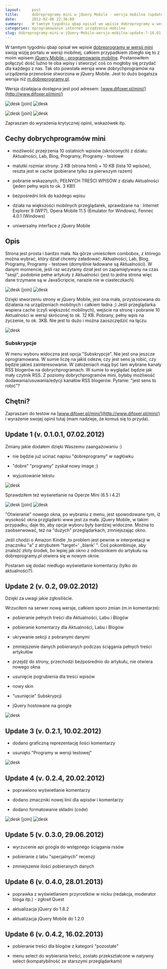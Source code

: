 ```yaml
---
layout:     post
title:      dobreprogramy mini w jQuery Mobile - wersja mobilna (update 7; 16.01.13)
date:       2012-02-06 22:36:00
summary:    W tamtym tygodniu qbap opisał we wpisie dobreprogramy w wersji mini swoją wizję portalu w wersji mobilnej, całkiem przypadkiem zbiegło się to z moim wpisem jQuery Mobile - programowanie mobilne. Postanowiłem połączyć dość luźno te oba wpisy i stworzyć coś co mogłoby się przydać dla każdego z nas. Tak oto powstała wersja www dobrychprogramów na urządzenia przenośnie stworzona w jQuery Mobile. Jest ...
categories: oprogramowanie internet urządzenia mobilne
slug: dobreprogramy-mini-w-jQuery-Mobile-wersja-mobilna-update-7-16.01.13,30176.html
---
```




W tamtym tygodniu qbap opisał we wpisie [dobreprogramy w wersji mini](http://www.dobreprogramy.pl/qbap/dobreprogramy-w-wersji-mini,30118.html) swoją wizję portalu w wersji mobilnej, całkiem przypadkiem zbiegło się to z moim wpisem [jQuery Mobile - programowanie mobilne](http://www.dobreprogramy.pl/djfoxer/jQuery-Mobile-programowanie-mobilne,30130.html). Postanowiłem połączyć dość luźno te oba wpisy i stworzyć coś co mogłoby się przydać dla każdego z nas. Tak oto powstała wersja www dobrychprogramów na urządzenia przenośnie stworzona w jQuery Mobile. Jest to dużo bogatsza wersja niż [m.dobreprogramy.pl](http://m.dobreprogramy.pl/).

Wersja działająca dostępna jest pod adresem: [www.djfoxer.pl/mini/](http://www.djfoxer.pl/mini/)


![desk](https://raw.githubusercontent.com/djfoxer/djfoxer.github.io/master/_img/2012-2-6-_149_/g_-_288x192_-_-_30176x20120206222317_0.jpg)
[join]
![desk](https://raw.githubusercontent.com/djfoxer/djfoxer.github.io/master/_img/2012-2-6-_149_/g_-_288x192_-_-_30176x20120206222325_0.jpg)



![desk](https://raw.githubusercontent.com/djfoxer/djfoxer.github.io/master/_img/2012-2-6-_149_/g_-_288x192_-_-_30176x20120206222335_0.jpg)
[join]
![desk](https://raw.githubusercontent.com/djfoxer/djfoxer.github.io/master/_img/2012-2-6-_149_/g_-_288x192_-_-_30176x20120206222351_0.jpg)


Zapraszam do wyrażenia krytycznej opinii, wskazówek itp.


## Cechy dobrychprogramów mini





  * możliwość przejrzenia 10 ostatnich wpisów (skróconych) z działu: Aktualności, Lab, Blog, Programy, Programy - testowe



  * malutki rozmiar strony: 2 KB (strona html) + 10 KB (lista 10 wpisów), reszta jest w cache (pobierane tylko za pierwszym razem)



  * pobranie wskazanych, PEŁNYCH TREŚCI WPISÓW z działu Aktualności (jeden pełny wpis to ok. 3 KB!)



  * bezpośredni link do każdego wpisu



  * działa na większości mobilnych przeglądarek, sprawdzane na : Internet Explorer 9 (WP7), Opera Mobile 11.5 (Emulator for Windows), Fennec 4.0.1 (Windows)



  * uniwersalny interface z jQuery Mobile




## Opis


Strona jest prosta i bardzo mała. Na górze umieściłem combobox, z którego można wybrać, który dział chcemy załadować: Aktualności, Lab, Blog, Programy, Programy - testowe (domyślnie ładowane są Aktualności). W danym momencie, jeśli raz wczytamy dział jest on zapamiętywany na czas "sesji", podobnie pełne artykuły z Aktualności (jest to jedna strona więc dane trzymane są w JavaScripcie, narazie nie w ciasteczkach). 


![desk](https://raw.githubusercontent.com/djfoxer/djfoxer.github.io/master/_img/2012-2-6-_149_/g_-_288x192_-_-_30176x20120206222907_0.jpg)
[join]
![desk](https://raw.githubusercontent.com/djfoxer/djfoxer.github.io/master/_img/2012-2-6-_149_/g_-_288x192_-_-_30176x20120206222915_0.jpg)




Dzięki stworzeniu strony w jQuery Mobile, jest ona mała, przystosowana do działania na urządzeniach mobilnych i całkiem ładna ;) Jeśli przeglądarka wspiera cache (czyli większość mobilnych), wejście na stronę i pobranie 10 Aktualności w wersji skróconej to ok. 12 KB. Pobrany, pełny wpis na życzenie, to ok. 3KB. Nie jest to dużo i można zaoszczędzić na łączu.


![desk](https://raw.githubusercontent.com/djfoxer/djfoxer.github.io/master/_img/2012-2-6-_149_/g_-_608x405_-_-_30176x20120206222237_0.png)



### Subskrypcje


W menu wyboru widoczna jest opcja "Subskrypcje". Nie jest ona jeszcze oprogramowana. W sumie liczę na jakiś odezw, czy jest sens ją robić, czy będzie jakieś zainteresowanie. W założeniach mają być tam wybrane kanały RSS blogerów na dobrychprogramach. W sumie to wyglądać będzie jak mały czytnik RSS. Z poziomy dobrychprogramów mini, byłaby możliwość dodawania/usuwania/edycji kanałów RSS blogerów. Pytanie: "jest sens to robić"?


## Chętni?


Zapraszam do testów na [www.djfoxer.pl/mini/](http://www.djfoxer.pl/mini/) i wyrażenie swojej opinii tutaj (mam nadzieje, że komuś się to przyda).




## Update 1 (v. 0.1.0.1, 07.02.2012)


Zmiany jakie dodałem dzięki Waszemu zaangażowaniu :)



  * nie będzie już ucinać napisu "dobreprogramy" w nagłówku


  * "dobre" "programy" zyskał nowy image ;)


  * wyjustowanie tekstu




![desk](https://raw.githubusercontent.com/djfoxer/djfoxer.github.io/master/_img/2012-2-6-_149_/g_-_608x405_-_-_30176x20120207175821_0.jpg)

Sprawdziłem też wyświetlanie na Operze Mini (6.5 i 4.2)

![desk](https://raw.githubusercontent.com/djfoxer/djfoxer.github.io/master/_img/2012-2-6-_149_/g_-_288x192_-_-_30176x20120207175031_0.jpg)
[join]
![desk](https://raw.githubusercontent.com/djfoxer/djfoxer.github.io/master/_img/2012-2-6-_149_/g_-_288x192_-_-_30176x20120207175037_0.jpg)


"Otwieranie" nowego okna, po wybraniu z menu, jest spowodowane tym, iż wysokość okna przglądarki www jest za mała. jQuery Mobile, w takim przypadku, daje tło, aby opcje wyboru były bardziej widoczne. Można to zaobserwować, też na "dużych" przeglądarkach, zmniejszając okno.

Jeśli chodzi o Amazon Kindle ,to problem jest pewnie w interpretacji w znaczniku "a" z atrybutem "target=' _blank' ". Coś pokombinuje, aby znaleźć złoty środek, bo lepiej jak okno z odnośnikiem do artykułu na dobreprogramy.pl otwiera się w nowym oknie.

Postaram się dodać niedługo wyświetlanie komentarzy (tylko do aktualności?).


## Update 2 (v. 0.2, 09.02.2012)


Dzięki za uwagi jakie zgłosiliście.

Wrzuciłem na serwer nową wersje, całkiem sporo zmian (m.in komentarze):



  * pobieranie pełnych treści dla Aktualności, Labu i Blogów


  * pobieranie komentarzy dla Aktualności, Labu i Blogów


  * ukrywanie sekcji z pobranymi danymi


  * zmniejszenie danych pobieranych podczas ściągania pełnych treści artykułów


  * przejdź do strony, przechodzi bezpośrednio do artykułu, nie otwiera nowego okna


  * usunięcie pogrubienia dla treści wpisów
 

  * nowy skin
 

  * "usunięcie" Subskrypcji


  * jQuery hostowane na google




![desk](https://raw.githubusercontent.com/djfoxer/djfoxer.github.io/master/_img/2012-2-6-_149_/g_-_608x405_-_-_30176x20120209231853_0.jpg)



## Update 3 (v. 0.2.1, 10.02.2012)




  * dodano graficzną reprezentację ilości komentarzy


  * usunięto "Programy w wersji testowej"




![desk](https://raw.githubusercontent.com/djfoxer/djfoxer.github.io/master/_img/2012-2-6-_149_/g_-_608x405_-_-_30176x20120210180150_0.jpg)



## Update 4 (v. 0.2.4, 20.02.2012)





  * poprawiono wyświetlanie komentarzy


  * dodano zmaczniki nowej linii dla wpisów i komentarzy


  * dodano formatowanie składni (code)




![desk](https://raw.githubusercontent.com/djfoxer/djfoxer.github.io/master/_img/2012-2-6-_149_/g_-_288x192_-_-_30176x20120221075911_0.jpg)
[join]
![desk](https://raw.githubusercontent.com/djfoxer/djfoxer.github.io/master/_img/2012-2-6-_149_/g_-_288x192_-_-_30176x20120221075920_0.jpg)





## Update 5 (v. 0.3.0, 29.06.2012)





  * wyrzucenie api googla do wstępnego ściągania rssów


  * pobieranie z labu "specjalnych" recenzji


  * zmniejszenie ilości pobieranych danych
 



## Update 6 (v. 0.4.0, 28.01.2013)





  * poprawka z wyświetlaniem przyrostków w nicku (redakcja, moderator bloga itp.) - zgłosił Quest


  * aktualizacja jQuery do 1.8.2


  * aktualizacja jQuery Mobile do 1.2.0




## Update 6 (v. 0.4.2, 16.02.2013)





  * pobieranie treści dla blogów z kategorii "pozostałe"


  * menu select do wybierania treści, zostało przekształcone w natywny select (kompatybilność ze starszymi przeglądarkami)

